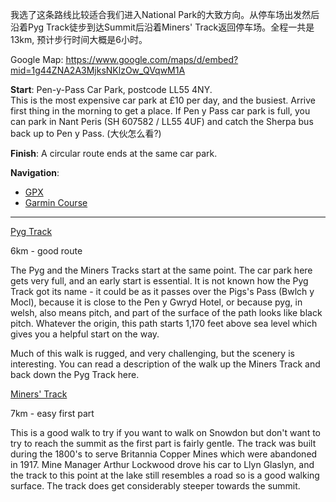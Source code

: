 我选了这条路线比较适合我们进入National Park的大致方向。从停车场出发然后沿着Pyg Track徒步到达Summit后沿着Miners' Track返回停车场。全程一共是13km, 预计步行时间大概是6小时。

Google Map: https://www.google.com/maps/d/embed?mid=1g44ZNA2A3MjksNKlzOw_QVqwM1A

<strong>Start</strong>: Pen-y-Pass Car Park, postcode LL55 4NY. <br>
This is the most expensive car park at £10 per day, and the busiest.  Arrive first thing in the morning to get a place. If Pen y Pass car park is full, you can park in Nant Peris (SH 607582 / LL55 4UF) and catch the Sherpa bus back up to Pen y Pass. (大伙怎么看?)

<strong>Finish</strong>: A circular route ends at the same car park.

<strong>Navigation</strong>:
<ul>
<li><a href="http://www.haroldstreet.org.uk/routes/download/?walk=1531">GPX</a></li>
<li><a href="https://connect.garmin.com/modern/course/15969386">Garmin Course</a></li>
</ul>

<hr>
<a href="http://www.gps-routes.co.uk/routes/home.nsf/RoutesLinksWalks/snowdon-pyg-track-walking-route">Pyg Track</a>

6km - good route

The Pyg and the Miners Tracks start at the same point.  The car park here gets very full, and an early start is essential.  It is not known how the Pyg Track got its name - it could be as it passes over the Pigs's Pass (Bwlch y Mocl), because it is close to the Pen y Gwryd Hotel, or because pyg, in welsh, also means pitch, and part of the surface of the path looks like black pitch.  Whatever the origin, this path starts 1,170 feet above sea level which gives you a helpful start on the way.  

Much of this walk is rugged, and very challenging, but the scenery is interesting.  You can read a description of the walk up the Miners Track and back down the Pyg Track here.

<a href="http://www.gps-routes.co.uk/routes/home.nsf/RoutesLinksWalks/snowdon-miners-track-walking-route">Miners' Track</a> 

7km - easy first part

This is a good walk to try if you want to walk on Snowdon but don't want to try to reach the summit as the first part is fairly gentle.  The track was built during the 1800's to serve Britannia Copper Mines which were abandoned in 1917.  Mine Manager Arthur Lockwood drove his car to Llyn Glaslyn, and the track to this point at the lake still resembles a road so is a good walking surface.  The track does get considerably steeper towards the summit.
